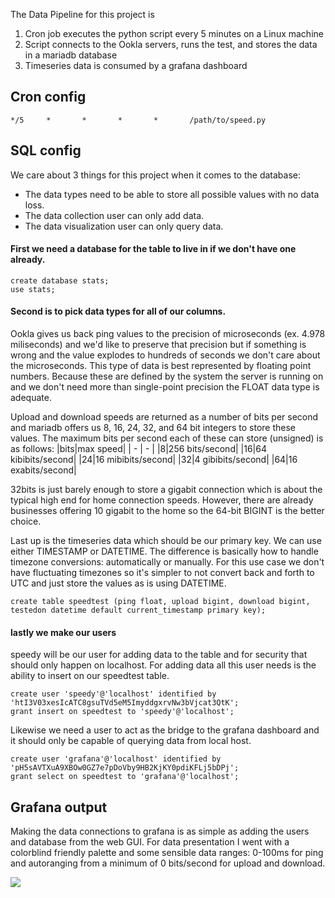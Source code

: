 The Data Pipeline for this project is
1. Cron job executes the python script every 5 minutes on a Linux machine
2. Script connects to the Ookla servers, runs the test, and stores the data in a mariadb database
3. Timeseries data is consumed by a grafana dashboard

## Cron config
`*/5     *       *       *       *       /path/to/speed.py`

## SQL config
We care about 3 things for this project when it comes to the database:
+ The data types need to be able to store all possible values with no data loss.
+ The data collection user can only add data.
+ The data visualization user can only query data.

#### First we need a database for the table to live in if we don't have one already.
```
create database stats;
use stats;
```
#### Second is to pick data types for all of our columns.
Ookla gives us back ping values to the precision of microseconds (ex. 4.978 miliseconds) and we'd like to preserve that precision but if something is wrong and the value explodes to hundreds of seconds we don't care about the microseconds. This type of data is best represented by floating point numbers. Because these are defined by the system the server is running on and we don't need more than single-point precision the FLOAT data type is adequate.


Upload and download speeds are returned as a number of bits per second and mariadb offers us 8, 16, 24, 32, and 64 bit integers to store these values.
The maximum bits per second each of these can store (unsigned) is as follows:
|bits|max speed|
| - | - |
|8|256 bits/second|
|16|64 kibibits/second|
|24|16 mibibits/second|
|32|4 gibibits/second|
|64|16 exabits/second|

32bits is just barely enough to store a gigabit connection which is about the typical high end for home connection speeds. However, there are already businesses offering 10 gigabit to the home so the 64-bit BIGINT is the better choice.


Last up is the timeseries data which should be our primary key. We can use either TIMESTAMP or DATETIME. The difference is basically how to handle timezone conversions: automatically or manually. For this use case we don't have fluctuating timezones so it's simpler to not convert back and forth to UTC and just store the values as is using DATETIME.


```
create table speedtest (ping float, upload bigint, download bigint, testedon datetime default current_timestamp primary key);
```

#### lastly we make our users
speedy will be our user for adding data to the table and for security that should only happen on localhost. For adding data all this user needs is the ability to insert on our speedtest table.
```
create user 'speedy'@'localhost' identified by 'htI3V03xesIcATC8gsuTVd5eM5ImyddgxrvNw3bVjcat3QtK';
grant insert on speedtest to 'speedy'@'localhost';
```
Likewise we need a user to act as the bridge to the grafana dashboard and it should only be capable of querying data from local host. 
```
create user 'grafana'@'localhost' identified by 'pH5sAVTXuA9XBOw0GZ7e7pDoVby9HB2KjKY0pdiKFLj5bDPj';
grant select on speedtest to 'grafana'@'localhost';
```
## Grafana output

Making the data connections to grafana is as simple as adding the users and database from the web GUI. For data presentation I went with a colorblind friendly palette and some sensible data ranges: 0-100ms for ping and autoranging from a minimum of 0 bits/second for upload and download.

<img src=https://raw.githubusercontent.com/sqrtNOT/system-stats-dashboard/main/grafana.png>
